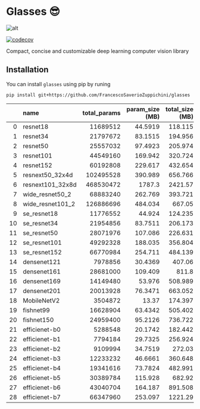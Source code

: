 # Glasses 😎

![alt](https://github.com/FrancescoSaverioZuppichini/glasses/blob/develop/docs/_static/images/background.png?raw=true)

[![codecov](https://codecov.io/gh/FrancescoSaverioZuppichini/glasses/branch/develop/graph/badge.svg)](https://codecov.io/gh/FrancescoSaverioZuppichini/glasses)

Compact, concise and customizable 
deep learning computer vision library 

## Installation

You can install `glasses` using pip by runing

```
pip install git+https://github.com/FrancescoSaverioZuppichini/glasses
```

|    | name             |   total_params |   param_size (MB) |   total_size (MB) |
|---:|:-----------------|---------------:|-------------:|-------------:|
|  0 | resnet18         |       11689512 |      44.5919 |      118.115 |
|  1 | resnet34         |       21797672 |      83.1515 |      194.956 |
|  2 | resnet50         |       25557032 |      97.4923 |      205.974 |
|  3 | resnet101        |       44549160 |     169.942  |      320.724 |
|  4 | resnet152        |       60192808 |     229.617  |      432.654 |
|  5 | resnext50_32x4d  |      102495528 |     390.989  |      656.766 |
|  6 | resnext101_32x8d |      468530472 |    1787.3    |     2421.57  |
|  7 | wide_resnet50_2  |       68883240 |     262.769  |      393.721 |
|  8 | wide_resnet101_2 |      126886696 |     484.034  |      667.05  |
|  9 | se_resnet18      |       11776552 |      44.924  |      124.235 |
| 10 | se_resnet34      |       21954856 |      83.7511 |      206.173 |
| 11 | se_resnet50      |       28071976 |     107.086  |      226.631 |
| 12 | se_resnet101     |       49292328 |     188.035  |      356.804 |
| 13 | se_resnet152     |       66770984 |     254.711  |      484.139 |
| 14 | densenet121      |        7978856 |      30.4369 |      407.06  |
| 15 | densenet161      |       28681000 |     109.409  |      811.8   |
| 16 | densenet169      |       14149480 |      53.976  |      508.989 |
| 17 | densenet201      |       20013928 |      76.3471 |      663.052 |
| 18 | MobileNetV2      |        3504872 |      13.37   |      174.397 |
| 19 | fishnet99        |       16628904 |      63.4342 |      505.402 |
| 20 | fishnet150       |       24959400 |      95.2126 |      736.722 |
| 21 | efficienet-b0               |        5288548 |      20.1742 |      182.442 |
| 22 | efficienet-b1               |        7794184 |      29.7325 |      256.924 |
| 23 | efficienet-b2               |        9109994 |      34.7519 |      272.03  |
| 24 | efficienet-b3               |       12233232 |      46.6661 |      360.648 |
| 25 | efficienet-b4               |       19341616 |      73.7824 |      482.991 |
| 26 | efficienet-b5               |       30389784 |     115.928  |      682.92  |
| 27 | efficienet-b6               |       43040704 |     164.187  |      891.508 |
| 28 | efficienet-b7               |       66347960 |     253.097  |     1221.29  |